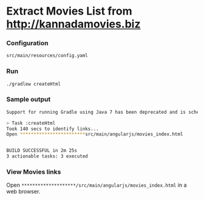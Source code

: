 # Extract Movies List from http://kannadamovies.biz

### Configuration

```bash
src/main/resources/config.yaml
```

### Run
```bash
./gradlew createHtml
```

### Sample output
```bash
Support for running Gradle using Java 7 has been deprecated and is scheduled to be removed in Gradle 5.0. Please see https://docs.gradle.org/4.2/userguide/java_plugin.html#sec:java_cross_compilation for more details.

> Task :createHtml
Took 140 secs to identify links...
Open ************************src/main/angularjs/movies_index.html


BUILD SUCCESSFUL in 2m 25s
3 actionable tasks: 3 executed
```

### View Movies links

Open `********************/src/main/angularjs/movies_index.html` in a web browser.